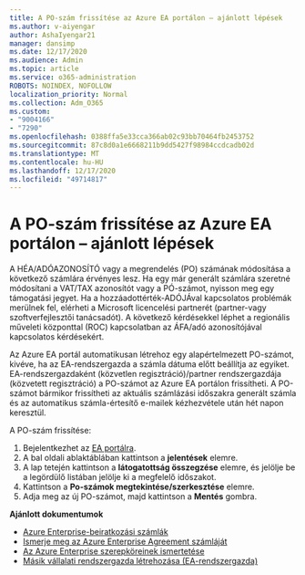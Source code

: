 ```yaml
---
title: A PO-szám frissítése az Azure EA portálon – ajánlott lépések
ms.author: v-aiyengar
author: AshaIyengar21
manager: dansimp
ms.date: 12/17/2020
ms.audience: Admin
ms.topic: article
ms.service: o365-administration
ROBOTS: NOINDEX, NOFOLLOW
localization_priority: Normal
ms.collection: Adm_O365
ms.custom:
- "9004166"
- "7290"
ms.openlocfilehash: 0388ffa5e33cca366ab02c93bb70464fb2453752
ms.sourcegitcommit: 87c8d0a1e6668211b9dd5427f98984ccdcadb02d
ms.translationtype: MT
ms.contentlocale: hu-HU
ms.lasthandoff: 12/17/2020
ms.locfileid: "49714817"
---
```

# <a name="update-po-number-in-azure-ea-portal---recommended-steps"></a>A PO-szám frissítése az Azure EA portálon – ajánlott lépések

A HÉA/ADÓAZONOSÍTÓ vagy a megrendelés (PO) számának módosítása a következő számlára érvényes lesz. Ha egy már generált számlára szeretné módosítani a VAT/TAX azonosítót vagy a PÓ-számot, nyisson meg egy támogatási jegyet. Ha a hozzáadottérték-ADÓJÁval kapcsolatos problémák merülnek fel, elérheti a Microsoft licencelési partnerét (partner-vagy szoftverfejlesztői tanácsadót). A következő kérdésekkel léphet a regionális műveleti központtal (ROC) kapcsolatban az ÁFA/adó azonosítójával kapcsolatos kérdésekért. 

Az Azure EA portál automatikusan létrehoz egy alapértelmezett PO-számot, kivéve, ha az EA-rendszergazda a számla dátuma előtt beállítja az egyiket. EA-rendszergazdaként (közvetlen regisztráció)/partner rendszergazdája (közvetett regisztráció) a PO-számot az Azure EA portálon frissítheti. A PO-számot bármikor frissítheti az aktuális számlázási időszakra generált számla és az automatikus számla-értesítő e-mailek kézhezvétele után hét napon keresztül.    

A PO-szám frissítése:

1. Bejelentkezhet az [EA portálra](https://ea.azure.com/).
1. A bal oldali ablaktáblában kattintson a **jelentések** elemre.
1. A lap tetején kattintson a **látogatottság összegzése** elemre, és jelölje be a legördülő listában jelölje ki a megfelelő időszakot.
1. Kattintson a **Po-számok megtekintése/szerkesztése** elemre.
1. Adja meg az új PO-számot, majd kattintson a **Mentés** gombra.

**Ajánlott dokumentumok** 

- [Azure Enterprise-beiratkozási számlák](https://docs.microsoft.com/azure/billing/billing-ea-portal-enrollment-invoices) 
- [Ismerje meg az Azure Enterprise Agreement számláját](https://docs.microsoft.com/azure/billing/billing-understand-your-bill-ea)  
- [Az Azure Enterprise szerepköreinek ismertetése](https://docs.microsoft.com/azure/billing/billing-understand-your-bill-ea) 
- [Másik vállalati rendszergazda létrehozása (EA-rendszergazda)](https://docs.microsoft.com/azure/cost-management-billing/manage/ea-portal-administration#create-another-enterprise-administrator) 
